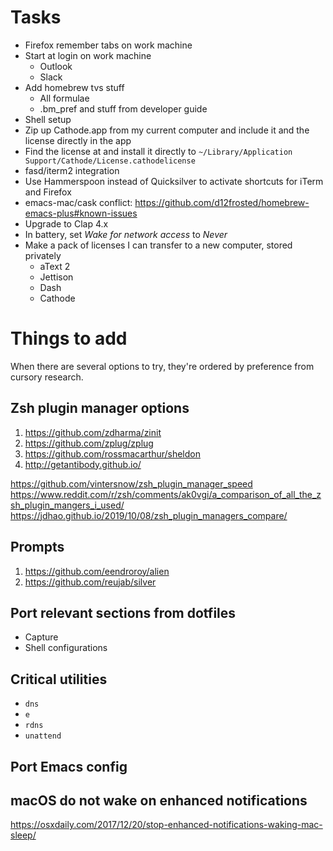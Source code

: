 # Tasks

- Firefox remember tabs on work machine
- Start at login on work machine
  - Outlook
  - Slack
- Add homebrew tvs stuff
  - All formulae
  - .bm_pref and stuff from developer guide
- Shell setup
- Zip up Cathode.app from my current computer and include it and the license directly in the app
- Find the license at and install it directly to `~/Library/Application Support/Cathode/License.cathodelicense`
- fasd/iterm2 integration
- Use Hammerspoon instead of Quicksilver to activate shortcuts for iTerm and Firefox
- emacs-mac/cask conflict: https://github.com/d12frosted/homebrew-emacs-plus#known-issues
- Upgrade to Clap 4.x
- In battery, set *Wake for network access* to *Never*
- Make a pack of licenses I can transfer to a new computer, stored privately
  - aText 2
  - Jettison
  - Dash
  - Cathode

# Things to add

When there are several options to try, they're ordered by preference from cursory research.

## Zsh plugin manager options

1. https://github.com/zdharma/zinit
1. https://github.com/zplug/zplug
1. https://github.com/rossmacarthur/sheldon
1. http://getantibody.github.io/

https://github.com/vintersnow/zsh_plugin_manager_speed
https://www.reddit.com/r/zsh/comments/ak0vgi/a_comparison_of_all_the_zsh_plugin_mangers_i_used/
https://jdhao.github.io/2019/10/08/zsh_plugin_managers_compare/

## Prompts

1. https://github.com/eendroroy/alien
1. https://github.com/reujab/silver

## Port relevant sections from dotfiles

- Capture
- Shell configurations

## Critical utilities

- `dns`
- `e`
- `rdns`
- `unattend`

## Port Emacs config

## macOS do not wake on enhanced notifications

https://osxdaily.com/2017/12/20/stop-enhanced-notifications-waking-mac-sleep/
